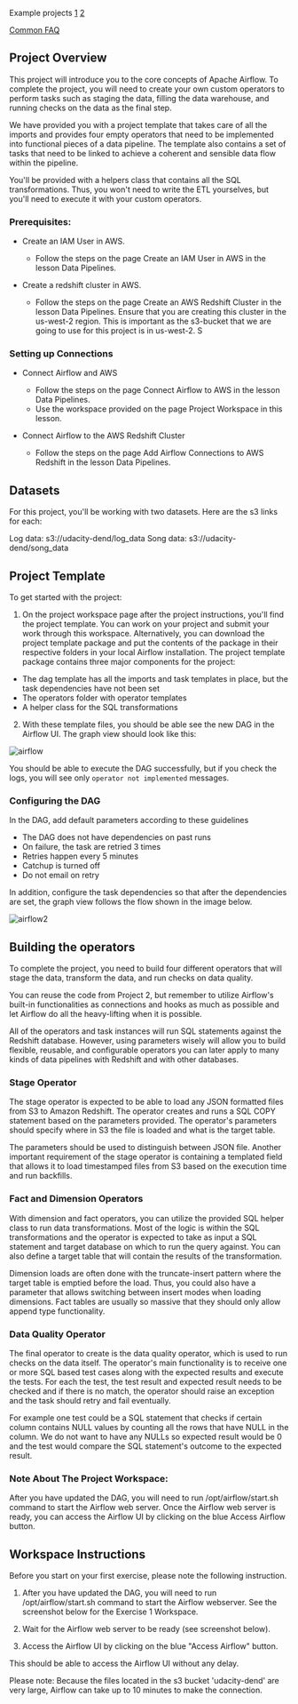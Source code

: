 Example projects [1](https://github.com/xingyazhou/udacity-data-pipelines-with-airflow) [2](https://github.com/vdn-projects/data-pipeline-with-airflow)

[Common FAQ](https://bit.ly/3ecBxUg)

## Project Overview

This project will introduce you to the core concepts of Apache Airflow. To complete the project, you will need to create your own custom operators to perform tasks such as staging the data, filling the data warehouse, and running checks on the data as the final step.

We have provided you with a project template that takes care of all the imports and provides four empty operators that need to be implemented into functional pieces of a data pipeline. The template also contains a set of tasks that need to be linked to achieve a coherent and sensible data flow within the pipeline.

You'll be provided with a helpers class that contains all the SQL transformations. Thus, you won't need to write the ETL yourselves, but you'll need to execute it with your custom operators.

### Prerequisites:

- Create an IAM User in AWS.
    - Follow the steps on the page Create an IAM User in AWS in the lesson Data Pipelines.

- Create a redshift cluster in AWS.
    - Follow the steps on the page Create an AWS Redshift Cluster in the lesson Data Pipelines. Ensure that you are creating this cluster in the us-west-2 region. This is important as the s3-bucket that we are going to use for this project is in us-west-2.
S
### Setting up Connections

- Connect Airflow and AWS
    - Follow the steps on the page Connect Airflow to AWS in the lesson Data Pipelines.
    - Use the workspace provided on the page Project Workspace in this lesson.

- Connect Airflow to the AWS Redshift Cluster
    - Follow the steps on the page Add Airflow Connections to AWS Redshift in the lesson Data Pipelines.

## Datasets
For this project, you'll be working with two datasets. Here are the s3 links for each:

Log data: s3://udacity-dend/log_data
Song data: s3://udacity-dend/song_data

## Project Template
To get started with the project:

1. On the project workspace page after the project instructions, you'll find the project template. You can work on your project and submit your work through this workspace. Alternatively, you can download the project template package and put the contents of the package in their respective folders in your local Airflow installation. The project template package contains three major components for the project:
- The dag template has all the imports and task templates in place, but the task dependencies have not been set
- The operators folder with operator templates
- A helper class for the SQL transformations

2. With these template files, you should be able see the new DAG in the Airflow UI. The graph view should look like this:

![airflow](airflow_img.png)

You should be able to execute the DAG successfully, but if you check the logs, you will see only `operator not implemented` messages.

### Configuring the DAG
In the DAG, add default parameters according to these guidelines

- The DAG does not have dependencies on past runs
- On failure, the task are retried 3 times
- Retries happen every 5 minutes
- Catchup is turned off
- Do not email on retry

In addition, configure the task dependencies so that after the dependencies are set, the graph view follows the flow shown in the image below.

![airflow2](example_dag.png)


## Building the operators

To complete the project, you need to build four different operators that will stage the data, transform the data, and run checks on data quality.

You can reuse the code from Project 2, but remember to utilize Airflow's built-in functionalities as connections and hooks as much as possible and let Airflow do all the heavy-lifting when it is possible.

All of the operators and task instances will run SQL statements against the Redshift database. However, using parameters wisely will allow you to build flexible, reusable, and configurable operators you can later apply to many kinds of data pipelines with Redshift and with other databases.

### Stage Operator

The stage operator is expected to be able to load any JSON formatted files from S3 to Amazon Redshift. The operator creates and runs a SQL COPY statement based on the parameters provided. The operator's parameters should specify where in S3 the file is loaded and what is the target table.

The parameters should be used to distinguish between JSON file. Another important requirement of the stage operator is containing a templated field that allows it to load timestamped files from S3 based on the execution time and run backfills.

### Fact and Dimension Operators
With dimension and fact operators, you can utilize the provided SQL helper class to run data transformations. Most of the logic is within the SQL transformations and the operator is expected to take as input a SQL statement and target database on which to run the query against. You can also define a target table that will contain the results of the transformation.

Dimension loads are often done with the truncate-insert pattern where the target table is emptied before the load. Thus, you could also have a parameter that allows switching between insert modes when loading dimensions. Fact tables are usually so massive that they should only allow append type functionality.

### Data Quality Operator
The final operator to create is the data quality operator, which is used to run checks on the data itself. The operator's main functionality is to receive one or more SQL based test cases along with the expected results and execute the tests. For each the test, the test result and expected result needs to be checked and if there is no match, the operator should raise an exception and the task should retry and fail eventually.

For example one test could be a SQL statement that checks if certain column contains NULL values by counting all the rows that have NULL in the column. We do not want to have any NULLs so expected result would be 0 and the test would compare the SQL statement's outcome to the expected result.

### Note About The Project Workspace:

After you have updated the DAG, you will need to run /opt/airflow/start.sh command to start the Airflow web server. Once the Airflow web server is ready, you can access the Airflow UI by clicking on the blue Access Airflow button.

## Workspace Instructions

Before you start on your first exercise, please note the following instruction.

1. After you have updated the DAG, you will need to run /opt/airflow/start.sh command to start the Airflow webserver. See the screenshot below for the Exercise 1 Workspace.

2. Wait for the Airflow web server to be ready (see screenshot below).

3. Access the Airflow UI by clicking on the blue "Access Airflow" button.

This should be able to access the Airflow UI without any delay.

Please note: Because the files located in the s3 bucket 'udacity-dend' are very large, Airflow can take up to 10 minutes to make the connection.
